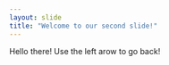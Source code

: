 ```yaml
---
layout: slide
title: "Welcome to our second slide!"
---
```

Hello there!
Use the left arow to go back!